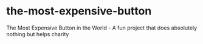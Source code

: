 # the-most-expensive-button
The Most Expensive Button in the World - A fun project that does absolutely nothing but helps charity
